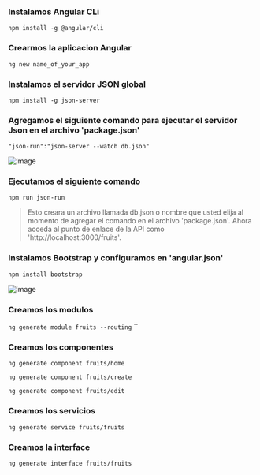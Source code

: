 ### Instalamos Angular CLi
`npm install -g @angular/cli`

### Crearmos la aplicacion Angular
`ng new name_of_your_app`

### Instalamos el servidor JSON global
`npm install -g json-server`

### Agregamos el siguiente comando para ejecutar el servidor Json en el archivo 'package.json'
`"json-run":"json-server --watch db.json"`

![image](https://user-images.githubusercontent.com/45924381/194155587-8ded42a3-4f54-484e-8e48-9a24783710f5.png)

### Ejecutamos el siguiente comando

`npm run json-run`

>Esto creara un archivo llamada db.json o nombre que usted elija al momento de agregar el comando en el archivo 'package.json'. Ahora acceda al punto de enlace de la API como 'http://localhost:3000/fruits'.

### Instalamos Bootstrap y configuramos en 'angular.json'
`npm install bootstrap`

![image](https://user-images.githubusercontent.com/45924381/194164750-4925a514-8a19-4846-8a93-774ad7cbf6e6.png)

### Creamos los modulos
`ng generate module fruits --routing`
``

### Creamos los componentes
`ng generate component fruits/home`

`ng generate component fruits/create`

`ng generate component fruits/edit`

### Creamos los servicios
`ng generate service fruits/fruits`

### Creamos la interface
`ng generate interface fruits/fruits`




